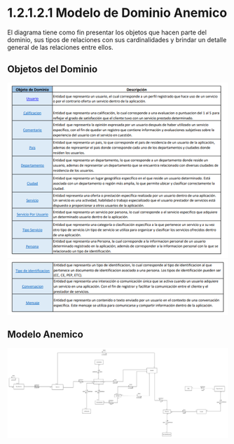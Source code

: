 # 1.2.1.2.1 Modelo de Dominio Anemico

El diagrama tiene como fin presentar los objetos que hacen parte del dominio, sus tipos de relaciones con sus cardinalidades y brindar un detalle general de las relaciones entre ellos.

## Objetos del Dominio

![objetos-del-dominio](https://github.com/F3liP3L/Software2-QuickJob-Documentacion/blob/main/assets/modelo-dominio/objetos-dominio.png)
![objetos-del-dominio-2](https://github.com/F3liP3L/Software2-QuickJob-Documentacion/blob/main/assets/modelo-dominio/objetos-dominio-2.png)


## Modelo Anemico

![modelo-anemico](https://github.com/F3liP3L/Software2-QuickJob-Documentacion/blob/main/assets/modelo-dominio/DDD_Modelo_Anemico.jpg)


